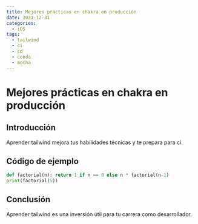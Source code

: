 ```yaml
---
title: Mejores prácticas en chakra en producción
date: 2031-12-31
categories:
  - iOS
tags:
  - tailwind
  - ci
  - cd
  - conda
  - mocha
---
```


# Mejores prácticas en chakra en producción

## Introducción

Aprender tailwind mejora tus habilidades técnicas y te prepara para ci.

## Código de ejemplo

```python
def factorial(n): return 1 if n == 0 else n * factorial(n-1)
print(factorial(5))
```

## Conclusión

Aprender tailwind es una inversión útil para tu carrera como desarrollador.